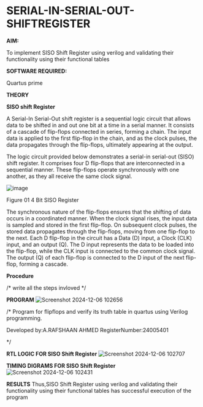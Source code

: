 # SERIAL-IN-SERIAL-OUT-SHIFTREGISTER

**AIM:**

To implement  SISO Shift Register using verilog and validating their functionality using their functional tables

**SOFTWARE REQUIRED:**

Quartus prime

**THEORY**

**SISO shift Register**

A Serial-In Serial-Out shift register is a sequential logic circuit that allows data to be shifted in and out one bit at a time in a serial manner. It consists of a cascade of flip-flops connected in series, forming a chain. The input data is applied to the first flip-flop in the chain, and as the clock pulses, the data propagates through the flip-flops, ultimately appearing at the output.

The logic circuit provided below demonstrates a serial-in serial-out (SISO) shift register. It comprises four D flip-flops that are interconnected in a sequential manner. These flip-flops operate synchronously with one another, as they all receive the same clock signal.

![image](https://github.com/naavaneetha/SERIAL-IN-SERIAL-OUT-SHIFTREGISTER/assets/154305477/e81c4072-37f9-46c6-8145-566764b74c3a)

Figure 01 4 Bit SISO Register

The synchronous nature of the flip-flops ensures that the shifting of data occurs in a coordinated manner. When the clock signal rises, the input data is sampled and stored in the first flip-flop. On subsequent clock pulses, the stored data propagates through the flip-flops, moving from one flip-flop to the next.
Each D flip-flop in the circuit has a Data (D) input, a Clock (CLK) input, and an output (Q). The D input represents the data to be loaded into the flip-flop, while the CLK input is connected to the common clock signal. The output (Q) of each flip-flop is connected to the D input of the next flip-flop, forming a cascade.

**Procedure**

/* write all the steps invloved */

**PROGRAM**
![Screenshot 2024-12-06 102656](https://github.com/user-attachments/assets/f12aece0-fddc-4ca7-8bb7-120441a6fcd0)


/* Program for flipflops and verify its truth table in quartus using Verilog programming.

Developed by:A.RAFSHAAN AHMED
RegisterNumber:24005401

*/

**RTL LOGIC FOR SISO Shift Register**
![Screenshot 2024-12-06 102707](https://github.com/user-attachments/assets/2d463967-debe-4f11-8d0f-e0c9ac60d420)


**TIMING DIGRAMS FOR SISO Shift Register**
![Screenshot 2024-12-06 102431](https://github.com/user-attachments/assets/ba162652-8d10-4a58-a18a-67fc9c8b605d)


**RESULTS**
Thus,SISO Shift Register using verilog and validating their functionality using their functional tables has successful execution of the program
